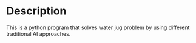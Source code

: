 # Description
This is a python program that solves water jug problem by using different traditional AI approaches.
